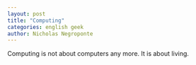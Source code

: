 ```yaml
---
layout: post
title: "Computing"
categories: english geek
author: Nicholas Negroponte
---
```


Computing is not about computers any more. It is about living.

